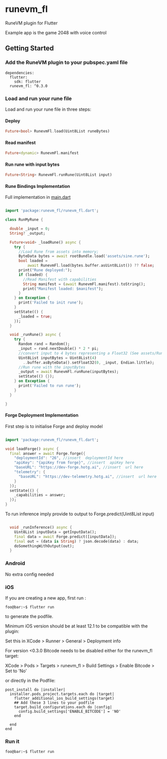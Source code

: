 # runevm_fl
 RuneVM plugin for Flutter

 Example app is the game 2048 with voice control

## Getting Started

### Add the RuneVM plugin to your pubspec.yaml file

```
dependencies:
  flutter:
    sdk: flutter
  runevm_fl: ^0.3.0

```

### Load and run your rune file

Load and run your rune file in three steps:

#### Deploy
```dart
Future<bool> RunevmFl.load(Uint8List runeBytes)
```
#### Read manifest
```dart
Future<dynamic> RunevmFl.manifest
```
#### Run rune with input bytes
```dart
Future<String> RunevmFl.runRune(Uint8List input)
```

#### Rune Bindings Implementation

Full implementation in [main.dart](example/lib/main.dart)

```dart

import 'package:runevm_fl/runevm_fl.dart';

class RunMyRune {

  double _input = 0;
  String? _output;

  Future<void> _loadRune() async {
    try {
      //Load Rune from assets into memory;
      ByteData bytes = await rootBundle.load('assets/sine.rune');
      bool loaded =
          await RunevmFl.load(bytes.buffer.asUint8List()) ?? false;
      print("Rune deployed:");
      if (loaded) {
        //Read Manifest with capabilities
        String manifest = (await RunevmFl.manifest).toString();
        print("Manifest loaded: $manifest");
      }
    } on Exception {
      print('Failed to init rune');
    }
    setState(() {
      _loaded = true;
    });
  }

  void _runRune() async {
    try {
      Random rand = Random();
      _input = rand.nextDouble() * 2 * pi;
      //convert input to 4 bytes representing a Float32 (See assets/Runefile)
      Uint8List inputBytes = Uint8List(4)
        ..buffer.asByteData().setFloat32(0, _input, Endian.little);
      //Run rune with the inputBytes
      _output = await RunevmFl.runRune(inputBytes);
      setState(() {});
    } on Exception {
      print('Failed to run rune');
    }
  }

}

```

#### Forge Deployment Implementation

First step is to initialise Forge and deploy model

```dart

import 'package:runevm_fl/runevm_fl.dart';

void loadForge() async {
  final answer = await Forge.forge({
    "deploymentId": "26", //insert  deploymentId here
    "apiKey": "{apiKey from forge}", //insert  apiKey here
    "baseURL": "https://dev-forge.hotg.ai", //insert  url here
    "telemetry": {
      "baseURL": "https://dev-telemetry.hotg.ai", //insert  url here
    }
  });
  setState(() {
    _capabilities = answer;
  });
}

```

To run inference imply provide to output to Forge.predict(Uint8List input)
```dart

  void _runInference() async {
    Uint8List inputData = getInputData();
    final data = await Forge.predict([inputData]);
    final out = (data is String) ? json.decode(data) : data;
    doSomethingWithOutput(out);
  }

```

### Android

No extra config needed

### iOS

If you are creating a new app, first run :
```console
foo@bar:~$ flutter run
```
to generate the podfile.

Minimum iOS version should be at least 12.1 to be compatible with the plugin:

Set this in XCode > Runner > General > Deployment info


For version <0.3.0 Bitcode needs to be disabled either for the runevm_fl  target:

XCode > Pods > Targets > runevm_fl > Build Settings > Enable Bitcode > Set to 'No'

or directly in the Podfile:

```
post_install do |installer|
  installer.pods_project.targets.each do |target|
    flutter_additional_ios_build_settings(target)
    ## Add these 3 lines to your podfile
    target.build_configurations.each do |config|
      config.build_settings['ENABLE_BITCODE'] = 'NO'
    end
    
  end
end
```

### Run it 

```console
foo@bar:~$ flutter run
```